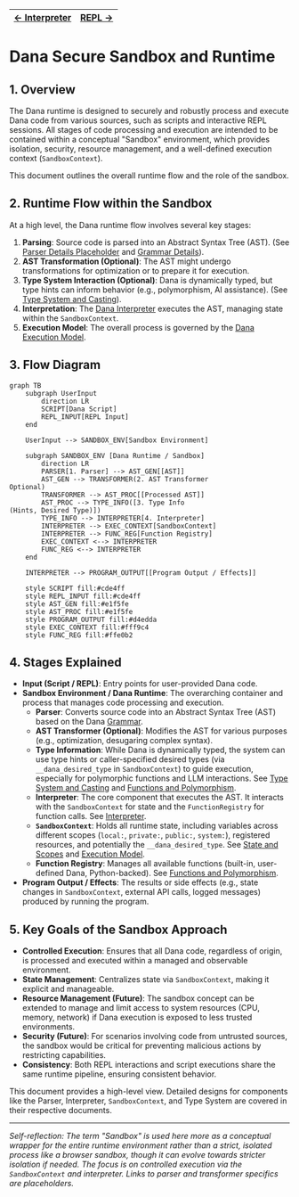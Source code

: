 | [← Interpreter](./interpreter.md) | [REPL →](./repl.md) |
|---|---|

# Dana Secure Sandbox and Runtime

## 1. Overview

The Dana runtime is designed to securely and robustly process and execute Dana code from various sources, such as scripts and interactive REPL sessions. All stages of code processing and execution are intended to be contained within a conceptual "Sandbox" environment, which provides isolation, security, resource management, and a well-defined execution context (`SandboxContext`).

This document outlines the overall runtime flow and the role of the sandbox.

## 2. Runtime Flow within the Sandbox

At a high level, the Dana runtime flow involves several key stages:

1.  **Parsing**: Source code is parsed into an Abstract Syntax Tree (AST). (See [Parser Details Placeholder](../../01_dana_language_specification/parser.md) and [Grammar Details](../../01_dana_language_specification/grammar.md)).
2.  **AST Transformation (Optional)**: The AST might undergo transformations for optimization or to prepare it for execution.
3.  **Type System Interaction (Optional)**: Dana is dynamically typed, but type hints can inform behavior (e.g., polymorphism, AI assistance). (See [Type System and Casting](./type_system_and_casting.md)).
4.  **Interpretation**: The [Dana Interpreter](./interpreter.md) executes the AST, managing state within the `SandboxContext`.
5.  **Execution Model**: The overall process is governed by the [Dana Execution Model](./execution_model.md).

## 3. Flow Diagram

```mermaid
graph TB
    subgraph UserInput
        direction LR
        SCRIPT[Dana Script] 
        REPL_INPUT[REPL Input]
    end

    UserInput --> SANDBOX_ENV[Sandbox Environment]

    subgraph SANDBOX_ENV [Dana Runtime / Sandbox]
        direction LR
        PARSER[1. Parser] --> AST_GEN[[AST]]
        AST_GEN --> TRANSFORMER(2. AST Transformer 
Optional)
        TRANSFORMER --> AST_PROC[[Processed AST]]
        AST_PROC --> TYPE_INFO([3. Type Info 
(Hints, Desired Type)])
        TYPE_INFO --> INTERPRETER[4. Interpreter]
        INTERPRETER --> EXEC_CONTEXT[SandboxContext]
        INTERPRETER --> FUNC_REG[Function Registry]
        EXEC_CONTEXT <--> INTERPRETER
        FUNC_REG <--> INTERPRETER
    end

    INTERPRETER --> PROGRAM_OUTPUT[[Program Output / Effects]]

    style SCRIPT fill:#cde4ff
    style REPL_INPUT fill:#cde4ff
    style AST_GEN fill:#e1f5fe
    style AST_PROC fill:#e1f5fe
    style PROGRAM_OUTPUT fill:#d4edda
    style EXEC_CONTEXT fill:#fff9c4
    style FUNC_REG fill:#ffe0b2
```

## 4. Stages Explained

-   **Input (Script / REPL)**: Entry points for user-provided Dana code.
-   **Sandbox Environment / Dana Runtime**: The overarching container and process that manages code processing and execution.
    -   **Parser**: Converts source code into an Abstract Syntax Tree (AST) based on the Dana [Grammar](../01_dana_language_specification/grammar.md).
    -   **AST Transformer (Optional)**: Modifies the AST for various purposes (e.g., optimization, desugaring complex syntax).
    -   **Type Information**: While Dana is dynamically typed, the system can use type hints or caller-specified desired types (via `__dana_desired_type` in `SandboxContext`) to guide execution, especially for polymorphic functions and LLM interactions. See [Type System and Casting](./type_system_and_casting.md) and [Functions and Polymorphism](../01_dana_language_specification/functions_and_polymorphism.md).
    -   **Interpreter**: The core component that executes the AST. It interacts with the `SandboxContext` for state and the `FunctionRegistry` for function calls. See [Interpreter](./interpreter.md).
    -   **`SandboxContext`**: Holds all runtime state, including variables across different scopes (`local:`, `private:`, `public:`, `system:`), registered resources, and potentially the `__dana_desired_type`. See [State and Scopes](../01_dana_language_specification/state_and_scopes.md) and [Execution Model](./execution_model.md).
    -   **Function Registry**: Manages all available functions (built-in, user-defined Dana, Python-backed). See [Functions and Polymorphism](../01_dana_language_specification/functions_and_polymorphism.md).
-   **Program Output / Effects**: The results or side effects (e.g., state changes in `SandboxContext`, external API calls, logged messages) produced by running the program.

## 5. Key Goals of the Sandbox Approach

-   **Controlled Execution**: Ensures that all Dana code, regardless of origin, is processed and executed within a managed and observable environment.
-   **State Management**: Centralizes state via `SandboxContext`, making it explicit and manageable.
-   **Resource Management (Future)**: The sandbox concept can be extended to manage and limit access to system resources (CPU, memory, network) if Dana execution is exposed to less trusted environments.
-   **Security (Future)**: For scenarios involving code from untrusted sources, the sandbox would be critical for preventing malicious actions by restricting capabilities.
-   **Consistency**: Both REPL interactions and script executions share the same runtime pipeline, ensuring consistent behavior.

This document provides a high-level view. Detailed designs for components like the Parser, Interpreter, `SandboxContext`, and Type System are covered in their respective documents.

---
*Self-reflection: The term "Sandbox" is used here more as a conceptual wrapper for the entire runtime environment rather than a strict, isolated process like a browser sandbox, though it can evolve towards stricter isolation if needed. The focus is on controlled execution via the `SandboxContext` and interpreter. Links to parser and transformer specifics are placeholders.* 